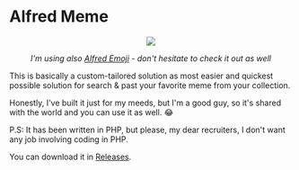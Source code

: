 # Alfred Meme

<center>
<img src="https://user-images.githubusercontent.com/8135252/37255490-857c30e4-254d-11e8-9dfc-d7fb29f109db.gif" alr="Example of usage"/>

_I'm using also [Alfred Emoji](https://github.com/jukben/alfred-emoji) - don't hesitate to check it out as well_

</center>

This is basically a custom-tailored solution as most easier and quickest possible solution for search & past your favorite meme from your collection.

Honestly, I've built it just for my meeds, but I'm a good guy, so it's shared with the world and you can use it as well. 😂

P.S: It has been written in PHP, but please, my dear recruiters, I don't want any job involving coding in PHP.

You can download it in [Releases](https://github.com/jukben/alfred-meme/releases).
